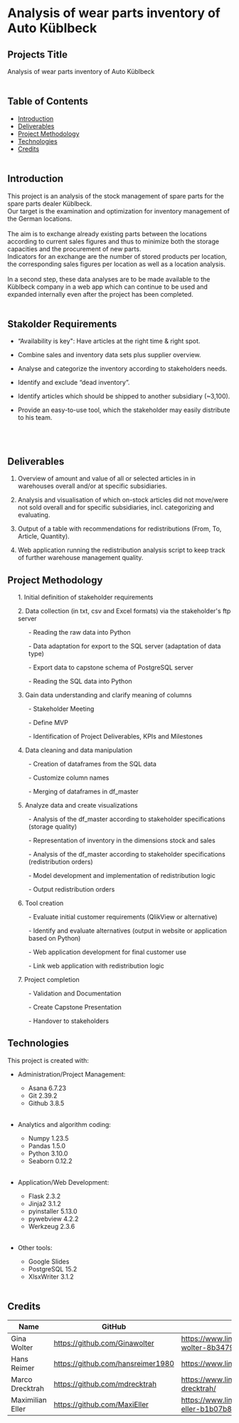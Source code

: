 # Analysis of wear parts inventory of Auto Küblbeck


## Projects Title 
Analysis of wear parts inventory of Auto Küblbeck
<br></br>

## Table of Contents
* [Introduction](#introduction)
* [Deliverables](#deliverberals)
* [Project Methodology](#project-methodology)
* [Technologies](#technologies)
* [Credits](#credits)
<br></br>

## Introduction
This project is an analysis of the stock management of spare parts for the spare parts dealer Küblbeck.<br> 
Our target is the examination and optimization for inventory management of the German locations. 
<br></br>
The aim is to exchange already existing parts between the locations according to current sales figures and thus to minimize both the storage capacities and the procurement of new parts. <br> 
Indicators for an exchange are the number of stored products per location, the corresponding sales figures per location as well as a location analysis.
<br></br>
In a second step, these data analyses are to be made available to the Küblbeck company in a web app which can continue to be used and expanded internally even after the project has been completed.
<br></br>


## Stakolder Requirements

- “Availability is key": Have articles at the right time & right spot.

- Combine sales and inventory data sets plus supplier overview.

- Analyse and categorize the inventory according to stakeholders needs.

- Identify and exclude “dead inventory”.

- Identify articles which should be shipped to another subsidiary (~3,100).

- Provide an easy-to-use tool, which the stakeholder may easily distribute to his team.

<br></br>

## Deliverables

1. Overview of amount and value of all or selected articles in in warehouses overall and/or at specific subsidiaries.


2. Analysis and visualisation of which on-stock articles did not move/were not sold overall and for specific subsidiaries, incl. categorizing and evaluating. 


3. Output of a table with recommendations for redistributions (From, To, Article, Quantity).

4. Web application running the redistribution analysis script to keep track of further warehouse management quality.



## Project Methodology

<ol>1. Initial definition of stakeholder requirements</ol>
<ol>2. Data collection (in txt, csv and Excel formats) via the stakeholder's ftp server
<ul>- Reading the raw data into Python</ul>
<ul>- Data adaptation for export to the SQL server (adaptation of data type)</ul>
<ul>- Export data to capstone schema of PostgreSQL server</ul>
<ul>- Reading the SQL data into Python</ul></ol>
<ol>3. Gain data understanding and clarify meaning of columns
<ul>- Stakeholder Meeting</ul>
<ul>- Define MVP</ul>
<ul>- Identification of Project Deliverables, KPIs and Milestones</ul></ol>
<ol>4. Data cleaning and data manipulation
<ul>- Creation of dataframes from the SQL data</ul>
<ul>- Customize column names</ul>
<ul>- Merging of dataframes in df_master</ul></ol>
<ol>5. Analyze data and create visualizations
<ul>- Analysis of the df_master according to stakeholder specifications (storage quality)</ul>
<ul>- Representation of inventory in the dimensions stock and sales</ul>
<ul>- Analysis of the df_master according to stakeholder specifications (redistribution orders)</ul>
<ul>- Model development and implementation of redistribution logic</ul>
<ul>- Output redistribution orders</ul></ol>
<ol>6. Tool creation
<ul>- Evaluate initial customer requirements (QlikView or alternative)</ul>
<ul>- Identify and evaluate alternatives (output in website or application based on Python)</ul>
<ul>- Web application development for final customer use</ul>
<ul>- Link web application with redistribution logic</ul></ol>
<ol>7. Project completion
<ul>- Validation and Documentation</ul>
<ul>- Create Capstone Presentation</ul>
<ul>- Handover to stakeholders</ul></ol>

## Technologies
This project is created with:

- Administration/Project Management:
    - Asana 6.7.23
    - Git 2.39.2
    - Github 3.8.5
<br></br>
- Analytics and algorithm coding:
    - Numpy 1.23.5
    - Pandas 1.5.0
    - Python 3.10.0
    - Seaborn 0.12.2
<br></br>

- Application/Web Development:
    - Flask 2.3.2
    - Jinja2 3.1.2
    - pyinstaller 5.13.0
    - pywebview 4.2.2
    - Werkzeug 2.3.6
<br></br>
- Other tools:
    - Google Slides
    - PostgreSQL 15.2
    - XlsxWriter 3.1.2
<br></br>
## Credits

| Name | GitHub | LinkedIn | Talent App |
|------|--------|----------|------------| 
|Gina Wolter | https://github.com/Ginawolter | https://www.linkedin.com/in/gina-wolter-8b3479205/ | 
|Hans Reimer | https://github.com/hansreimer1980 | https://www.linkedin.com/in/hansreimer/ | https://talents.neuefische.de/profile/163d8663-b7fe-4b88-be73-075ed6669b93
|Marco Drecktrah | https://github.com/mdrecktrah | https://www.linkedin.com/in/marco-drecktrah/ | https://talents.neuefische.de/profile/e72e6a8d-9889-4916-a018-8f13fb7686eb
|Maximilian Eller | https://github.com/MaxiEller | https://www.linkedin.com/in/maximilian-eller-b1b07b87 | https://talents.neuefische.de/profile/8dc3190e-a271-4718-bd1a-21ef7b785fbc
<br></br>
